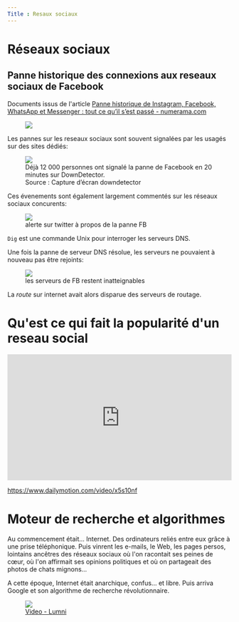 ```yaml
---
Title : Resaux sociaux
---
```

# Réseaux sociaux

## Panne historique des connexions aux reseaux sociaux de Facebook
Documents issus de l'article [Panne historique de Instagram, Facebook, WhatsApp et Messenger : tout ce qu’il s’est passé - numerama.com](https://www.numerama.com/tech/744753-instagram-messenger-facebook-et-whatsapp-sont-en-panne-vous-netes-pas-les-seuls.html)

<figure>
  <a href="https://youtu.be/TUO5-ct-X1Y">
  <img src = "../images/20min.png">
  <figure></figure>
</a>
</figure>

Les pannes sur les reseaux sociaux sont souvent signalées par les usagés sur des sites dédiés:

<figure>
  <img src = "../images/downdetector.png">
  <figcaption>Déjà 12 000 personnes ont signalé la panne de Facebook en 20 minutes sur DownDetector. <br>Source : Capture d’écran downdetector</figcaption>
</figure>

Ces évenements sont également largement commentés sur les réseaux sociaux concurents:

<figure>
  <img src = "../images/FB_DNS.png">
  <figcaption>alerte sur twitter à propos de la panne FB</figcaption>
</figure>

`Dig` est une commande Unix pour interroger les serveurs DNS.

Une fois la panne de serveur DNS résolue, les serveurs ne pouvaient à nouveau pas être rejoints:

<figure>
  <img src = "../images/FB_routage.png">
  <figcaption>les serveurs de FB restent inatteignables</figcaption>
</figure>

La *route* sur internet avait alors disparue des serveurs de routage.



# Qu'est ce qui fait la popularité d'un reseau social
<div style="position:relative;padding-bottom:56.25%;height:0;overflow:hidden;"> <iframe style="width:100%;height:100%;position:absolute;left:0px;top:0px;overflow:hidden" frameborder="0" type="text/html" src="https://www.dailymotion.com/embed/video/x5s10nf" width="100%" height="100%" allowfullscreen > </iframe> </div>

https://www.dailymotion.com/video/x5s10nf

# Moteur de recherche et algorithmes
Au commencement était... Internet. Des ordinateurs reliés entre eux grâce à une prise téléphonique. Puis vinrent les e-mails, le Web, les pages persos, lointains ancêtres des réseaux sociaux où l'on racontait ses peines de cœur, où l'on affirmait ses opinions politiques et où on partageait des photos de chats mignons... 

A cette époque, Internet était anarchique, confus... et libre. Puis arriva Google et son algorithme de recherche révolutionnaire. 

<figure><a href="https://www.lumni.fr/video/comment-les-algorithmes-nous-enferment">
  <img src = "../images/algo.png">
  <figcaption>Video - Lumni</figcaption></a>
</figure>

